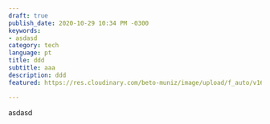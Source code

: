 ```yaml
---
draft: true
publish_date: 2020-10-29 10:34 PM -0300
keywords:
- asdasd
category: tech
language: pt
title: ddd
subtitle: aaa
description: ddd
featured: https://res.cloudinary.com/beto-muniz/image/upload/f_auto/v1603244719/11_attsxg.jpg

---
```

asdasd